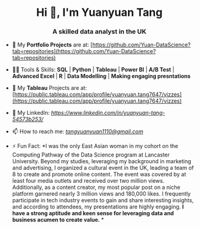 <h1 align="center">Hi 👋, I'm Yuanyuan Tang</h1>
<h3 align="center">A skilled data analyst in the UK</h3>

- 🔭 My **Portfolio Projects** are at:  [https://github.com/Yuan-DataScience?tab=repositories](https://github.com/Yuan-DataScience?tab=repositories)

- 👨‍💻 Tools & Skills:                    **SQL** | **Python** | **Tableau** | **Power BI** | **A/B Test** | **Advanced Excel**  | **R**  | **Data Modelling** | **Making engaging presntations**

- 🤝 My **Tableau** Projects are at:  [https://public.tableau.com/app/profile/yuanyuan.tang7647/vizzes](https://public.tableau.com/app/profile/yuanyuan.tang7647/vizzes)

- 💬 My LinkedIn:                       *https://www.linkedin.com/in/yuanyuan-tang-54573b253/*

- 📫 How to reach me:                  *tangyuanyuan1110@gmail.com*

- ⚡ Fun Fact:                      *I was the only East Asian woman in my cohort on the Computing Pathway of the Data Science program at Lancaster University. Beyond my studies, leveraging my background in marketing and advertising, I organized a cultural event in the UK, leading a team of 8 to create and promote online content. The event was covered by at least four media outlets and received over two million views. Additionally, as a content creator, my most popular post on a niche platform garnered nearly 3 million views and 180,000 likes. I frequently participate in tech industry events to gain and share interesting insights, and according to attendees, my presentations are highly engaging. **I have a strong aptitude and keen sense for leveraging data and business acumen to create value.** *




